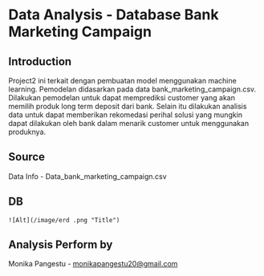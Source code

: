 # Data Analysis - Database Bank Marketing Campaign
## Introduction
Project2 ini terkait dengan pembuatan model menggunakan machine learning. Pemodelan didasarkan pada data bank_marketing_campaign.csv. Dilakukan pemodelan untuk dapat memprediksi customer yang akan memilih produk long term deposit dari bank. Selain itu dilakukan analisis data untuk dapat memberikan rekomedasi perihal solusi yang mungkin dapat dilakukan oleh bank dalam menarik customer untuk menggunakan produknya.

## Source
Data Info - Data_bank_marketing_campaign.csv

## DB 
    ![Alt](/image/erd .png "Title")

## Analysis Perform by
Monika Pangestu - monikapangestu20@gmail.com
